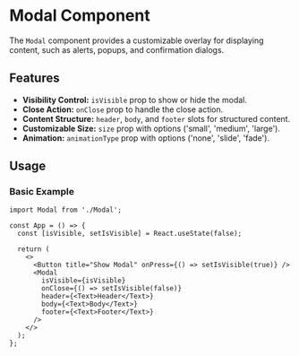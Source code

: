 # Modal Component

The `Modal` component provides a customizable overlay for displaying content, such as alerts, popups, and confirmation dialogs.

## Features

- **Visibility Control:** `isVisible` prop to show or hide the modal.
- **Close Action:** `onClose` prop to handle the close action.
- **Content Structure:** `header`, `body`, and `footer` slots for structured content.
- **Customizable Size:** `size` prop with options ('small', 'medium', 'large').
- **Animation:** `animationType` prop with options ('none', 'slide', 'fade').

## Usage

### Basic Example

```tsx
import Modal from './Modal';

const App = () => {
  const [isVisible, setIsVisible] = React.useState(false);

  return (
    <>
      <Button title="Show Modal" onPress={() => setIsVisible(true)} />
      <Modal
        isVisible={isVisible}
        onClose={() => setIsVisible(false)}
        header={<Text>Header</Text>}
        body={<Text>Body</Text>}
        footer={<Text>Footer</Text>}
      />
    </>
  );
};
```

